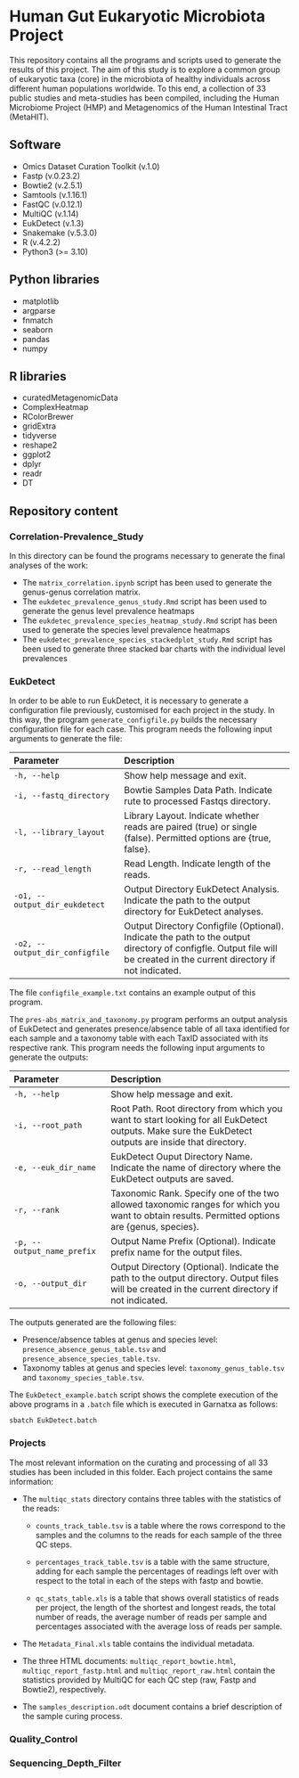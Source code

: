 # Human Gut Eukaryotic Microbiota Project

This repository contains all the programs and scripts used to generate the results of this project. The aim of this study is to explore a common group of eukaryotic taxa (core) in the microbiota of healthy individuals across different human populations worldwide. To this end, a collection of 33 public studies and meta-studies has been compiled, including the Human Microbiome Project (HMP) and Metagenomics of the Human Intestinal Tract (MetaHIT). 

## Software

- Omics Dataset Curation Toolkit (v.1.0)
- Fastp (v.0.23.2)
- Bowtie2 (v.2.5.1)
- Samtools (v.1.16.1)
- FastQC (v.0.12.1)
- MultiQC (v.1.14)
- EukDetect (v.1.3)
- Snakemake (v.5.3.0)
- R (v.4.2.2)
- Python3 (>= 3.10)

## Python libraries

- matplotlib
- argparse
- fnmatch
- seaborn
- pandas
- numpy

## R libraries

- curatedMetagenomicData
- ComplexHeatmap
- RColorBrewer
- gridExtra
- tidyverse
- reshape2
- ggplot2
- dplyr
- readr
- DT

## Repository content

### Correlation-Prevalence_Study

In this directory can be found the programs necessary to generate the final analyses of the work:

- The `matrix_correlation.ipynb` script has been used to generate the genus-genus correlation matrix.
- The `eukdetec_prevalence_genus_study.Rmd` script has been used to generate the genus level prevalence heatmaps
- The `eukdetec_prevalence_species_heatmap_study.Rmd` script has been used to generate the species level prevalence heatmaps
- The `eukdetec_prevalence_species_stackedplot_study.Rmd` script has been used to generate three stacked bar charts with the individual level prevalences

### EukDetect

In order to be able to run EukDetect, it is necessary to generate a configuration file previously, customised for each project in the study. In this way, the program `generate_configfile.py` builds the necessary configuration file for each case. This program needs the following input arguments to generate the file:

| Parameter | Description | 
|   :---    |    :---     |
| `-h, --help` | Show help message and exit. |
| `-i, --fastq_directory` | Bowtie Samples Data Path. Indicate rute to processed Fastqs directory. | 
| `-l, --library_layout` | Library Layout. Indicate whether reads are paired (true) or single (false). Permitted options are {true, false}.|
| `-r, --read_length` | Read Length. Indicate length of the reads. |
| `-o1, --output_dir_eukdetect` | Output Directory EukDetect Analysis. Indicate the path to the output directory for EukDetect analyses. |
| `-o2, --output_dir_configfile` | Output Directory Configfile (Optional). Indicate the path to the output directory of configfle. Output file will be created in the current directory if not indicated. |

The file `configfile_example.txt` contains an example output of this program.

The `pres-abs_matrix_and_taxonomy.py` program performs an output analysis of EukDetect and generates presence/absence table of all taxa identified for each sample and a taxonomy table with each TaxID associated with its respective rank. This program needs the following input arguments to generate the outputs:

| Parameter | Description | 
|   :---    |    :---     |
| `-h, --help` | Show help message and exit. |
| `-i, --root_path` | Root Path. Root directory from which you want to start looking for all EukDetect outputs. Make sure the EukDetect outputs are inside that directory. |
| `-e, --euk_dir_name` | EukDetect Ouput Directory Name. Indicate the name of directory where the EukDetect outputs are saved. |
| `-r, --rank` | Taxonomic Rank. Specify one of the two allowed taxonomic ranges for which you want to obtain results. Permitted options are {genus, species}.|
| `-p, --output_name_prefix` | Output Name Prefix (Optional). Indicate prefix name for the output files. |
| `-o, --output_dir` | Output Directory (Optional). Indicate the path to the output directory. Output files will be created in the current directory if not indicated. |

The outputs generated are the following files:

- Presence/absence tables at genus and species level: `presence_absence_genus_table.tsv` and `presence_absence_species_table.tsv`.
- Taxonomy tables at genus and species level: `taxonomy_genus_table.tsv` and `taxonomy_species_table.tsv`.

The `EukDetect_example.batch` script shows the complete execution of the above programs in a `.batch` file which is executed in Garnatxa as follows:

```
sbatch EukDetect.batch
```

### Projects

The most relevant information on the curating and processing of all 33 studies has been included in this folder. Each project contains the same information:  

- The `multiqc_stats` directory contains three tables with the statistics of the reads:

   *  `counts_track_table.tsv` is a table where the rows correspond to the samples and the columns to the reads for each sample of the three QC steps. 

   *  `percentages_track_table.tsv` is a table with the same structure, adding for each sample the percentages of readings left over with respect to the total in each of the steps with fastp and bowtie. 

   *  `qc_stats_table.xls` is a table that shows overall statistics of reads per project, the length of the shortest and longest reads, the total number of reads, the average number of reads per sample and percentages associated with the average loss of reads per sample.

- The `Metadata_Final.xls` table contains the individual metadata.

- The three HTML documents: `multiqc_report_bowtie.html`, `multiqc_report_fastp.html` and `multiqc_report_raw.html` contain the statistics provided by MultiQC for each QC step (raw, Fastp and Bowtie2), respectively.

- The `samples_description.odt` document contains a brief description of the sample curing process.


### Quality_Control



### Sequencing_Depth_Filter

